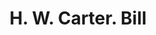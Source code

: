 ---
doi: 10.7916/D8NW0W87
date_other: '1870'
date_other_textual: 1870-1879
form: printed ephemera
genre:
- Invoices
name:
- H. W. Carter
object_in_context_url: https://biggert.cul.columbia.edu/items/view/ave_biggert_00776
subject_hierarchical_geographic:
- Lebanon, New Hampshire, United States
subject_name:
- H. W. Carter
title: H. W. Carter. Bill
sort_title: H. W. Carter. Bill
call_number: ave_biggert_00776
coordinates:
- 43.64222222222222,-72.25166666666667
pid: ave_biggert_00776
identifiers: ave_biggert_00776
permalink: /biggert/ave_biggert_00776/
layout: iiif-image-page
---